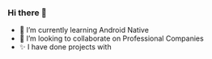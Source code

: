 ### Hi there 👋


- 🌱 I’m currently learning Android Native
- 👯 I’m looking to collaborate on Professional Companies
- ✨ I have done projects with 

